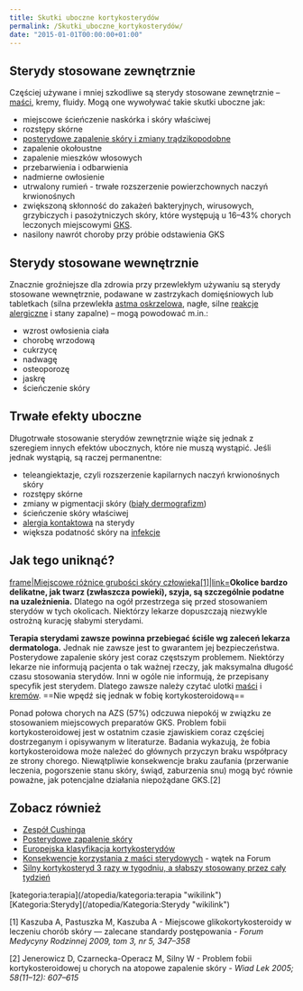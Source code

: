 ```yaml
---
title: Skutki uboczne kortykosterydów
permalink: /Skutki_uboczne_kortykosterydów/
date: "2015-01-01T00:00:00+01:00"
---
```


Sterydy stosowane zewnętrznie
-----------------------------

Częściej używane i mniej szkodliwe są sterydy stosowane zewnętrznie – [maści](/atopedia/Maść "wikilink"), kremy, fluidy. Mogą one wywoływać takie skutki uboczne jak:

-   miejscowe ścieńczenie naskórka i skóry właściwej
-   rozstępy skórne
-   [posterydowe zapalenie skóry i zmiany trądzikopodobne](/atopedia/Posterydowe_zapalenie_skóry "wikilink")
-   zapalenie okołoustne
-   zapalenie mieszków włosowych
-   przebarwienia i odbarwienia
-   nadmierne owłosienie
-   utrwalony rumień - trwałe rozszerzenie powierzchownych naczyń krwionośnych
-   zwiększoną skłonność do zakażeń bakteryjnych, wirusowych, grzybiczych i pasożytniczych skóry, które występują u 16–43% chorych leczonych miejscowymi [GKS](/atopedia/Glikokortykosterydy "wikilink").
-   nasilony nawrót choroby przy próbie odstawienia GKS

Sterydy stosowane wewnętrznie
-----------------------------

Znacznie groźniejsze dla zdrowia przy przewlekłym używaniu są sterydy stosowane wewnętrznie, podawane w zastrzykach domięśniowych lub tabletkach (silna przewlekła [astma oskrzelowa](/atopedia/Astma_oskrzelowa "wikilink"), nagłe, silne [reakcje alergiczne](/atopedia/Reakcja_alergiczna "wikilink") i stany zapalne) – mogą powodować m.in.:

-   wzrost owłosienia ciała
-   chorobę wrzodową
-   cukrzycę
-   nadwagę
-   osteoporozę
-   jaskrę
-   ścieńczenie skóry

Trwałe efekty uboczne
---------------------

Długotrwałe stosowanie sterydów zewnętrznie wiąże się jednak z szeregiem innych efektów ubocznych, które nie muszą wystąpić. Jeśli jednak wystąpią, są raczej permanentne:

-   teleangiektazje, czyli rozszerzenie kapilarnych naczyń krwionośnych skóry
-   rozstępy skórne
-   zmiany w pigmentacji skóry ([biały dermografizm](/atopedia/biały_dermografizm "wikilink"))
-   ścieńczenie skóry właściwej
-   [alergia kontaktowa](/atopedia/alergia_kontaktowa "wikilink") na sterydy
-   większa podatność skóry na [infekcje](/atopedia/infekcja_skóry "wikilink")

Jak tego uniknąć?
-----------------

[frame|Miejscowe różnice grubości skóry człowieka[1]|link=](/Plik:Grubosc_Skory.png "wikilink")**Okolice bardzo delikatne, jak twarz (zwłaszcza powieki), szyja, są szczególnie podatne na uzależnienia.** Dlatego na ogół przestrzega się przed stosowaniem sterydów w tych okolicach. Niektórzy lekarze dopuszczają niezwykle ostrożną kurację słabymi sterydami.

**Terapia sterydami zawsze powinna przebiegać ściśle wg zaleceń lekarza dermatologa.** Jednak nie zawsze jest to gwarantem jej bezpieczeństwa. Posterydowe zapalenie skóry jest coraz częstszym problemem. Niektórzy lekarze nie informują pacjenta o tak ważnej rzeczy, jak maksymalna długość czasu stosowania sterydów. Inni w ogóle nie informują, że przepisany specyfik jest sterydem. Dlatego zawsze należy czytać ulotki [maści](/atopedia/:kategoria:maści "wikilink") i [kremów](/atopedia/:kategoria:kremy "wikilink").
==Nie wpędź się jednak w fobię kortykosteroidową==

Ponad połowa chorych na AZS (57%) odczuwa niepokój w związku ze stosowaniem miejscowych preparatów GKS. Problem fobii kortykosteroidowej jest w ostatnim czasie zjawiskiem coraz częściej dostrzeganym i opisywanym w literaturze. Badania wykazują, że fobia kortykosteroidowa może należeć do głównych przyczyn braku współpracy ze strony chorego. Niewątpliwie konsekwencje braku zaufania (przerwanie leczenia, pogorszenie stanu skóry, świąd, zaburzenia snu) mogą być równie poważne, jak potencjalne działania niepożądane GKS.[2]

Zobacz również
--------------

-   [Zespół Cushinga](/atopedia/Zespół_Cushinga "wikilink")
-   [Posterydowe zapalenie skóry](/atopedia/Posterydowe_zapalenie_skóry "wikilink")
-   [Europejska klasyfikacja kortykosterydów](/atopedia/Europejska_klasyfikacja_kortykosterydów "wikilink")
-   [Konsekwencje korzystania z maści sterydowych](http://www.atopowe-zapalenie.pl/forum/viewtopic.php?f=10&t=161) - wątek na Forum
-   [Silny kortykosteryd 3 razy w tygodniu, a słabszy stosowany przez cały tydzień](http://www.mp.pl/artykuly/?aid=13078)

<references />
[kategoria:terapia](/atopedia/kategoria:terapia "wikilink") [Kategoria:Sterydy](/atopedia/Kategoria:Sterydy "wikilink")

[1] Kaszuba A, Pastuszka M, Kaszuba A - Miejscowe glikokortykosteroidy w leczeniu chorób skóry — zalecane standardy postępowania - *Forum Medycyny Rodzinnej 2009, tom 3, nr 5, 347–358*

[2] Jenerowicz D, Czarnecka-Operacz M, Silny W - Problem fobii kortykosteroidowej u chorych na atopowe zapalenie skóry - *Wiad Lek 2005; 58(11–12): 607–615*